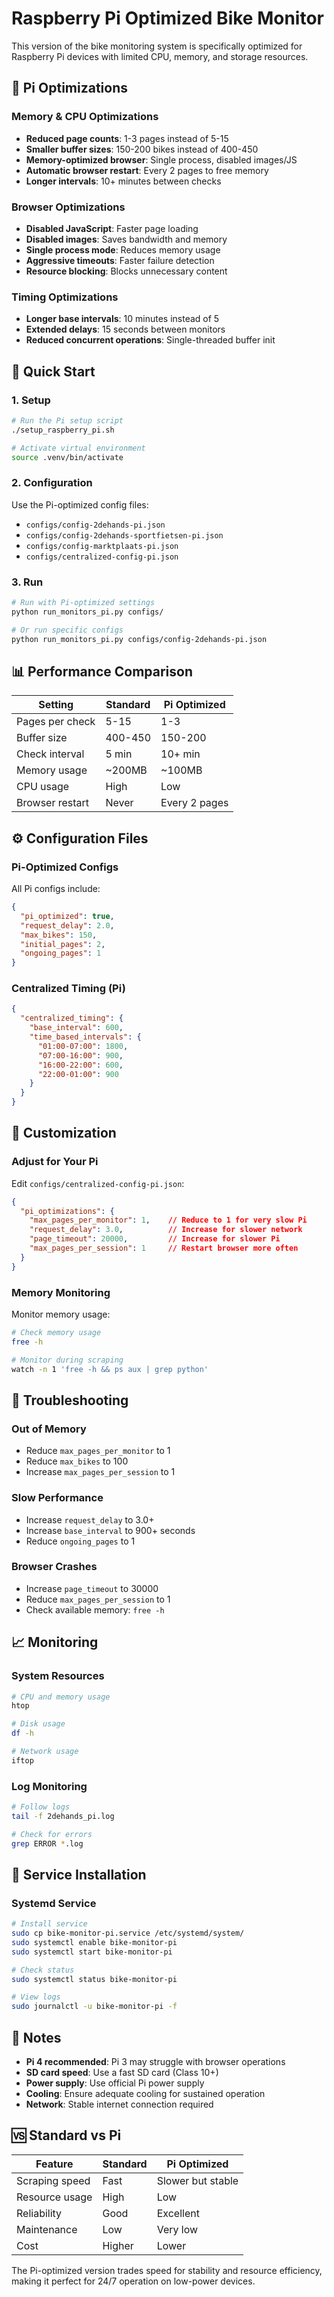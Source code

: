 # Raspberry Pi Optimized Bike Monitor

This version of the bike monitoring system is specifically optimized for Raspberry Pi devices with limited CPU, memory, and storage resources.

## 🍓 Pi Optimizations

### Memory & CPU Optimizations
- **Reduced page counts**: 1-3 pages instead of 5-15
- **Smaller buffer sizes**: 150-200 bikes instead of 400-450
- **Memory-optimized browser**: Single process, disabled images/JS
- **Automatic browser restart**: Every 2 pages to free memory
- **Longer intervals**: 10+ minutes between checks

### Browser Optimizations
- **Disabled JavaScript**: Faster page loading
- **Disabled images**: Saves bandwidth and memory
- **Single process mode**: Reduces memory usage
- **Aggressive timeouts**: Faster failure detection
- **Resource blocking**: Blocks unnecessary content

### Timing Optimizations
- **Longer base intervals**: 10 minutes instead of 5
- **Extended delays**: 15 seconds between monitors
- **Reduced concurrent operations**: Single-threaded buffer init

## 🚀 Quick Start

### 1. Setup
```bash
# Run the Pi setup script
./setup_raspberry_pi.sh

# Activate virtual environment
source .venv/bin/activate
```

### 2. Configuration
Use the Pi-optimized config files:
- `configs/config-2dehands-pi.json`
- `configs/config-2dehands-sportfietsen-pi.json`
- `configs/config-marktplaats-pi.json`
- `configs/centralized-config-pi.json`

### 3. Run
```bash
# Run with Pi-optimized settings
python run_monitors_pi.py configs/

# Or run specific configs
python run_monitors_pi.py configs/config-2dehands-pi.json
```

## 📊 Performance Comparison

| Setting | Standard | Pi Optimized |
|---------|----------|--------------|
| Pages per check | 5-15 | 1-3 |
| Buffer size | 400-450 | 150-200 |
| Check interval | 5 min | 10+ min |
| Memory usage | ~200MB | ~100MB |
| CPU usage | High | Low |
| Browser restart | Never | Every 2 pages |

## ⚙️ Configuration Files

### Pi-Optimized Configs
All Pi configs include:
```json
{
  "pi_optimized": true,
  "request_delay": 2.0,
  "max_bikes": 150,
  "initial_pages": 2,
  "ongoing_pages": 1
}
```

### Centralized Timing (Pi)
```json
{
  "centralized_timing": {
    "base_interval": 600,
    "time_based_intervals": {
      "01:00-07:00": 1800,
      "07:00-16:00": 900,
      "16:00-22:00": 600,
      "22:00-01:00": 900
    }
  }
}
```

## 🔧 Customization

### Adjust for Your Pi
Edit `configs/centralized-config-pi.json`:

```json
{
  "pi_optimizations": {
    "max_pages_per_monitor": 1,    // Reduce to 1 for very slow Pi
    "request_delay": 3.0,          // Increase for slower network
    "page_timeout": 20000,         // Increase for slower Pi
    "max_pages_per_session": 1     // Restart browser more often
  }
}
```

### Memory Monitoring
Monitor memory usage:
```bash
# Check memory usage
free -h

# Monitor during scraping
watch -n 1 'free -h && ps aux | grep python'
```

## 🐛 Troubleshooting

### Out of Memory
- Reduce `max_pages_per_monitor` to 1
- Reduce `max_bikes` to 100
- Increase `max_pages_per_session` to 1

### Slow Performance
- Increase `request_delay` to 3.0+
- Increase `base_interval` to 900+ seconds
- Reduce `ongoing_pages` to 1

### Browser Crashes
- Increase `page_timeout` to 30000
- Reduce `max_pages_per_session` to 1
- Check available memory: `free -h`

## 📈 Monitoring

### System Resources
```bash
# CPU and memory usage
htop

# Disk usage
df -h

# Network usage
iftop
```

### Log Monitoring
```bash
# Follow logs
tail -f 2dehands_pi.log

# Check for errors
grep ERROR *.log
```

## 🔄 Service Installation

### Systemd Service
```bash
# Install service
sudo cp bike-monitor-pi.service /etc/systemd/system/
sudo systemctl enable bike-monitor-pi
sudo systemctl start bike-monitor-pi

# Check status
sudo systemctl status bike-monitor-pi

# View logs
sudo journalctl -u bike-monitor-pi -f
```

## 📝 Notes

- **Pi 4 recommended**: Pi 3 may struggle with browser operations
- **SD card speed**: Use a fast SD card (Class 10+)
- **Power supply**: Use official Pi power supply
- **Cooling**: Ensure adequate cooling for sustained operation
- **Network**: Stable internet connection required

## 🆚 Standard vs Pi

| Feature | Standard | Pi Optimized |
|---------|----------|--------------|
| Scraping speed | Fast | Slower but stable |
| Resource usage | High | Low |
| Reliability | Good | Excellent |
| Maintenance | Low | Very low |
| Cost | Higher | Lower |

The Pi-optimized version trades speed for stability and resource efficiency, making it perfect for 24/7 operation on low-power devices.
